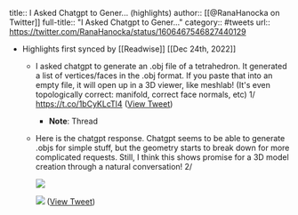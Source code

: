 title:: I Asked Chatgpt to Gener... (highlights)
author:: [[@RanaHanocka on Twitter]]
full-title:: "I Asked Chatgpt to Gener..."
category:: #tweets
url:: https://twitter.com/RanaHanocka/status/1606467546827440129

- Highlights first synced by [[Readwise]] [[Dec 24th, 2022]]
	- I asked chatgpt to generate an .obj file of a tetrahedron. It generated a list of vertices/faces in the .obj format. If you paste that into an empty file, it will open up in a 3D viewer, like meshlab! (It's even topologically correct: manifold, correct face normals, etc)  1/ https://t.co/1bCyKLcTl4 ([View Tweet](https://twitter.com/RanaHanocka/status/1606467546827440129))
		- **Note**: Thread
	- Here is the chatgpt response. Chatgpt seems to be able to generate .objs for simple stuff, but the geometry starts to break down for more complicated requests. Still, I think this shows promise for a 3D model creation through a natural conversation! 2/ 
	  
	  ![](https://pbs.twimg.com/media/FktOShdXwAEYF1-.jpg) 
	  
	  ![](https://pbs.twimg.com/media/FktRuZBXoAIOfsS.jpg) ([View Tweet](https://twitter.com/RanaHanocka/status/1606467552674287616))